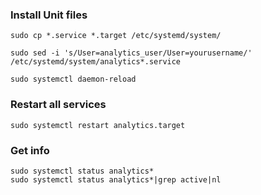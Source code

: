 ### Install Unit files

```
sudo cp *.service *.target /etc/systemd/system/

sudo sed -i 's/User=analytics_user/User=yourusername/' /etc/systemd/system/analytics*.service

sudo systemctl daemon-reload
```

### Restart all services

```
sudo systemctl restart analytics.target
```

### Get info
```
sudo systemctl status analytics*
sudo systemctl status analytics*|grep active|nl
```
